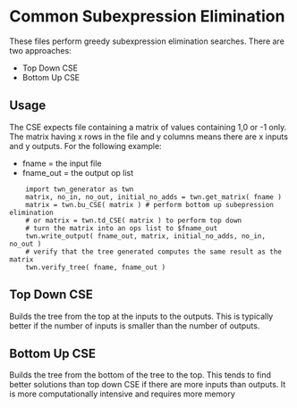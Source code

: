 Common Subexpression Elimination
================================

These files perform greedy subexpression elimination searches.
There are two approaches:

 * Top Down CSE
 * Bottom Up CSE

Usage
-----

The CSE expects file containing a matrix of values containing 1,0 or -1 only.
The matrix having x rows in the file and y columns means there are x inputs and y outputs.
For the following example:

 * fname = the input file
 * fname_out = the output op list

~~~
    import twn_generator as twn
    matrix, no_in, no_out, initial_no_adds = twn.get_matrix( fname )
    matrix = twn.bu_CSE( matrix ) # perform bottom up subepression elimination
    # or matrix = twn.td_CSE( matrix ) to perform top down
    # turn the matrix into an ops list to $fname_out
    twn.write_output( fname_out, matrix, initial_no_adds, no_in, no_out )
    # verify that the tree generated computes the same result as the matrix
    twn.verify_tree( fname, fname_out )
~~~

Top Down CSE
------------

Builds the tree from the top at the inputs to the outputs.
This is typically better if the number of inputs is smaller than the number of outputs.

Bottom Up CSE
-------------

Builds the tree from the bottom of the tree to the top.
This tends to find better solutions than top down CSE if there are more inputs than outputs.
It is more computationally intensive and requires more memory

